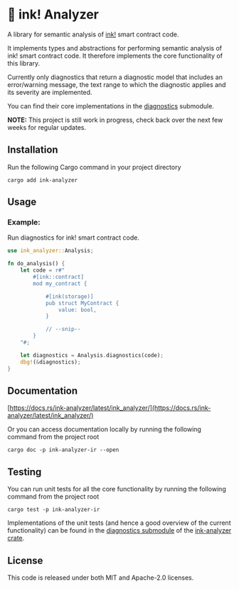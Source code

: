 # 🦑 ink! Analyzer

A library for semantic analysis of [ink!](https://use.ink/) smart contract code.

It implements types and abstractions for performing semantic analysis of ink! smart contract code.
It therefore implements the core functionality of this library.

Currently only diagnostics that return a diagnostic model that includes an error/warning message, the text range to which the diagnostic applies and its severity are implemented.

You can find their core implementations in the [diagnostics](/crates/analyzer/src/analysis/diagnostics.rs) submodule.

**NOTE:** This project is still work in progress, check back over the next few weeks for regular updates.

## Installation

Run the following Cargo command in your project directory

```shell
cargo add ink-analyzer
```

## Usage

### Example:
Run diagnostics for ink! smart contract code.


```rust
use ink_analyzer::Analysis;

fn do_analysis() {
    let code = r#"
        #[ink::contract]
        mod my_contract {

            #[ink(storage)]
            pub struct MyContract {
                value: bool,
            }

            // --snip--
        }
    "#;

    let diagnostics = Analysis.diagnostics(code);
    dbg!(&diagnostics);
}
```

## Documentation

[https://docs.rs/ink-analyzer/latest/ink_analyzer/](https://docs.rs/ink-analyzer/latest/ink_analyzer/)

Or you can access documentation locally by running the following command from the project root

```shell
cargo doc -p ink-analyzer-ir --open
```

## Testing

You can run unit tests for all the core functionality by running the following command from the project root

```shell
cargo test -p ink-analyzer-ir
```

Implementations of the unit tests (and hence a good overview of the current functionality) can be found in the [diagnostics submodule](/crates/analyzer/src/analysis/diagnostics.rs) of the [ink-analyzer crate](/crates/analyzer).

## License

This code is released under both MIT and Apache-2.0 licenses.

